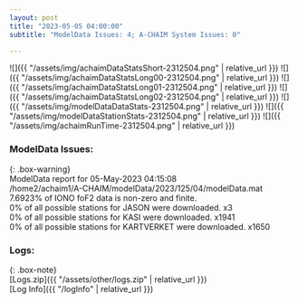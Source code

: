 ```yaml
---
layout: post
title: "2023-05-05 04:00:00"
subtitle: "ModelData Issues: 4; A-CHAIM System Issues: 0"

---
```


![]({{ "/assets/img/achaimDataStatsShort-2312504.png" | relative_url }})
![]({{ "/assets/img/achaimDataStatsLong00-2312504.png" | relative_url }})
![]({{ "/assets/img/achaimDataStatsLong01-2312504.png" | relative_url }})
![]({{ "/assets/img/achaimDataStatsLong02-2312504.png" | relative_url }})
![]({{ "/assets/img/modelDataDataStats-2312504.png" | relative_url }})
![]({{ "/assets/img/modelDataStationStats-2312504.png" | relative_url }})
![]({{ "/assets/img/achaimRunTime-2312504.png" | relative_url }})


### ModelData Issues:  
  
{: .box-warning}  
 ModelData report for 05-May-2023 04:15:08   
 /home2/achaim1/A-CHAIM/modelData/2023/125/04/modelData.mat   
 7.6923% of IONO foF2 data is non-zero and finite.   
 0% of all possible stations for JASON were downloaded. x3   
 0% of all possible stations for KASI were downloaded. x1941   
 0% of all possible stations for KARTVERKET were downloaded. x1650   
  


### Logs:  
  
{: .box-note}  
[Logs.zip]({{ "/assets/other/logs.zip" | relative_url }})  
[Log Info]({{ "/logInfo" | relative_url }})  
